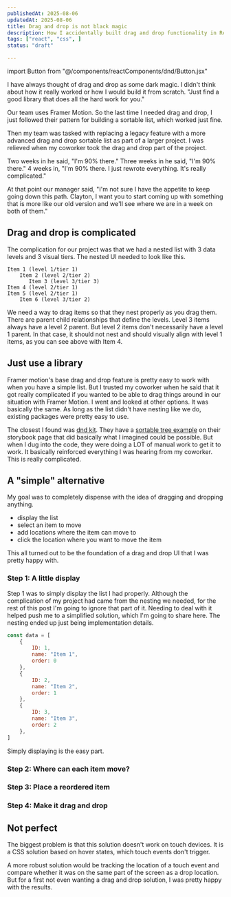 ```yaml
---
publishedAt: 2025-08-06
updatedAt: 2025-08-06
title: Drag and drop is not black magic
description: How I accidentally built drag and drop functionality in React
tags: ["react", "css", ]
status: "draft"

---
```

import Button from "@/components/reactComponents/dnd/Button.jsx"

I have always thought of drag and drop as some dark magic. I didn't think about how it really worked or how I would build it from scratch. "Just find a good library that does all the hard work for you." 

Our team uses Framer Motion. So the last time I needed drag and drop, I just followed their pattern for building a sortable list, which worked just fine.

Then my team was tasked with replacing a legacy feature with a more advanced drag and drop sortable list as part of a larger project. I was relieved when my coworker took the drag and drop part of the project.

Two weeks in he said, "I'm 90% there." Three weeks in he said, "I'm 90% there." 4 weeks in, "I'm 90% there. I just rewrote everything. It's really complicated."

At that point our manager said, "I'm not sure I have the appetite to keep going down this path. Clayton, I want you to start coming up with something that is more like our old version and we'll see where we are in a week on both of them."

## Drag and drop is complicated
The complication for our project was that we had a nested list with 3 data levels and 3 visual tiers. The nested UI needed to look like this.

```
Item 1 (level 1/tier 1)
    Item 2 (level 2/tier 2)
       Item 3 (level 3/tier 3)
Item 4 (level 2/tier 1)
Item 5 (level 2/tier 1)
    Item 6 (level 3/tier 2)
```

We need a way to drag items so that they nest properly as you drag them. There are parent child relationships that define the levels. Level 3 items always have a level 2 parent. But level 2 items don't necessarily have a level 1 parent. In that case, it should not nest and should visually align with level 1 items, as you can see above with Item 4.

## Just use a library
Framer motion's base drag and drop feature is pretty easy to work with when you have a simple list. But I trusted my coworker when he said that it got really complicated if you wanted to be able to drag things around in our situation with Framer Motion. I went and looked at other options. It was basically the same. As long as the list didn't have nesting like we do, existing packages were pretty easy to use. 

The closest I found was [dnd kit](https://dndkit.com/). They have a [sortable tree example](https://master--5fc05e08a4a65d0021ae0bf2.chromatic.com/?path=/story/examples-tree-sortable--basic-setup) on their storybook page that did basically what I imagined could be possible. But when I dug into the code, they were doing a LOT of manual work to get it to work. It basically reinforced everything I was hearing from my coworker. This is really complicated.

## A "simple" alternative
My goal was to completely dispense with the idea of dragging and dropping anything. 

- display the list
- select an item to move
- add locations where the item can move to
- click the location where you want to move the item

This all turned out to be the foundation of a drag and drop UI that I was pretty happy with.

### Step 1: A little display
Step 1 was to simply display the list I had properly. Although the complication of my project had came from the nesting we needed, for the rest of this post I'm going to ignore that part of it. Needing to deal with it helped push me to a simplified solution, which I'm going to share here. The nesting ended up just being implementation details. 

```js
const data = [
    {
        ID: 1,
        name: "Item 1",
        order: 0
    },
    {
        ID: 2,
        name: "Item 2",
        order: 1
    },
    {
        ID: 3,
        name: "Item 3",
        order: 2
    },
]
```

Simply displaying is the easy part.

<SimpleDisplay />

### Step 2: Where can each item move?
<DisplayWithDropLocations />

### Step 3: Place a reordered item
<ReorderableList />

### Step 4: Make it drag and drop
<DragNDrop />

## Not perfect
The biggest problem is that this solution doesn't work on touch devices. It is a CSS solution based on hover states, which touch events don't trigger. 

A more robust solution would be tracking the location of a touch event and compare whether it was on the same part of the screen as a drop location. But for a first not even wanting a drag and drop solution, I was pretty happy with the results.